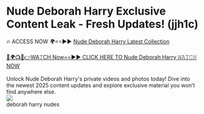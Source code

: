 # Nude Deborah Harry Exclusive Content Leak - Fresh Updates! (jjh1c)

🔥 ACCESS NOW 🌍==►► <a href="https://tinyurl.com/2mz8nhtm" rel="nofollow">Nude Deborah Harry Latest Collection</a>
<br><br>
[🔴🌍📺📱👉WA𝚃CH Now==►► CLICK HERE TO Nude Deborah Harry 𝚆𝙰𝚃𝙲𝙷 NOW](https://tinyurl.com/2mz8nhtm)
<br><br>
Unlock Nude Deborah Harry's private videos and photos today! Dive into the newest 2025 content updates and explore exclusive material you won’t find anywhere else.
<br>
<a href="https://tinyurl.com/2mz8nhtm" rel="nofollow" data-target="animated-image.originalLink"><img src="https://camo.githubusercontent.com/8a4f000d20f83aca3bf7ec5f350d767afa0574a8a352519fd8cfa583a6f93a33/68747470733a2f2f692e696d6775722e636f6d2f644a486b345a712e676966" data-canonical-src="https://i.imgur.com/dJHk4Zq.gif" style="max-width: 100%; display: inline-block;" data-target="animated-image.originalImage"></a>
<br>
deborah harry nudes
